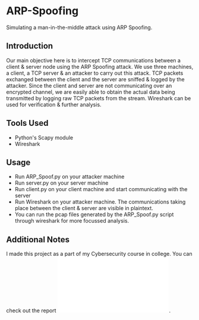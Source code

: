 
# ARP-Spoofing
Simulating a man-in-the-middle attack using ARP Spoofing.

## Introduction
Our main objective here is to intercept TCP communications between a client & server node using the ARP Spoofing attack. We use three machines, a client, a TCP server & an attacker to carry out this attack. TCP packets exchanged between the client and the server are sniffed & logged by the attacker. Since the client and server are not communicating over an encrypted channel, we are easily able to obtain the actual data being transmitted by logging raw TCP packets from the stream. Wireshark can be used for verification & further analysis.

## Tools Used
- Python's Scapy module
- Wireshark

## Usage
- Run ARP_Spoof.py on your attacker machine
- Run server.py on your server machine
- Run client.py on your client machine and start communicating with the server
- Run Wireshark on your attacker machine. The communications taking place between the client & server are visible in plaintext.
- You can run the pcap files generated by the ARP_Spoof.py script through wireshark for more focussed analysis. 

## Additional Notes
I made this project as a part of my Cybersecurity course in college. You can check out the report ![here](/Report.pdf).
